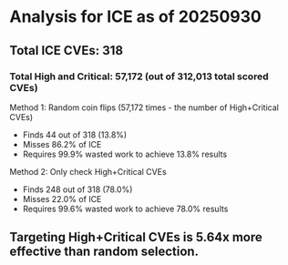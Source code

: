 # Analysis for ICE as of 20250930

## Total ICE CVEs: 318
### Total High and Critical: 57,172 (out of 312,013 total scored CVEs)

Method 1: Random coin flips (57,172 times - the number of High+Critical CVEs)
  - Finds 44 out of 318 (13.8%)
  - Misses 86.2% of ICE
  - Requires 99.9% wasted work to achieve 13.8% results

Method 2: Only check High+Critical CVEs
  - Finds 248 out of 318 (78.0%)
  - Misses 22.0% of ICE
  - Requires 99.6% wasted work to achieve 78.0% results

## Targeting High+Critical CVEs is 5.64x more effective than random selection.
